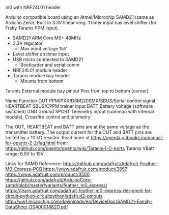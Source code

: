 m0 with NRF24L01 header

Arduino compatible board using an Atmel/Microchip SAMD21 (same as Arduino Zero). Built in 3.3V linear vreg. 1 timer input has level shifter (for Frsky Taranis PPM input).

- SAMD21 ARM Core M0+ 48MHz
- 3.3V regulator
    + Max input voltage 15V
- Level shifter on timer input
- USB micro connected to SAMD21
    + Bootloader and serial comm
- NRF24L01 module header
- Taranis module bay header
    + Mounts from bottom




Taranis External module bay pinout
Pins from top to bottom (corner):

Name        Function
OUT         PPM/PXX/DSM2/DSMX/SBUS/Serial control signal
HEARTBEAT   SBUS/CPPM trainer input
BATT        Battery voltage (software switched)
GND         Ground
SPORT       Telemetry in/out (common with internal module), Crossfire control and telemetry

The OUT, HEARTBEAT and BATT pins are at the same voltage as the transmitter battery. The output current for the OUT and BATT pins are limited by a 10 kΩ resistor. Read more at https://opentx.gitbooks.io/manual-for-opentx-2-2/faq.html
from: https://github.com/opentx/opentx/wiki/Taranis-I-O-ports
Taranis VBatt range: 6.5V to 15V


Links for SAMD Reference:
https://github.com/adafruit/Adafruit-Feather-M0-Express-PCB
https://www.adafruit.com/product/3857
https://www.adafruit.com/product/3500
https://github.com/adafruit/ArduinoCore-samd/blob/master/variants/feather_m0_express/
https://learn.adafruit.com/adafruit-feather-m0-express-designed-for-circuit-python-circuitpython/adafruit2-pinouts
http://ww1.microchip.com/downloads/en/DeviceDoc/SAMD21-Family-DataSheet-DS40001882D.pdf

